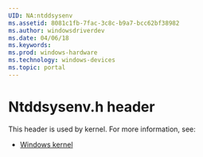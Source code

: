 ```yaml
---
UID: NA:ntddsysenv
ms.assetid: 8081c1fb-7fac-3c8c-b9a7-bcc62bf38982
ms.author: windowsdriverdev
ms.date: 04/06/18
ms.keywords: 
ms.prod: windows-hardware
ms.technology: windows-devices
ms.topic: portal
---
```


# Ntddsysenv.h header



This header is used by kernel. For more information, see:

- [Windows kernel](../_kernel/index.md)
